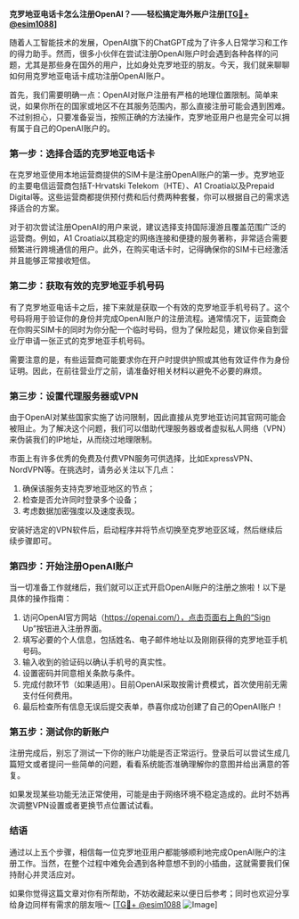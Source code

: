 **克罗地亚电话卡怎么注册OpenAI？——轻松搞定海外账户注册[[TG💪+ @esim1088](https://t.me/s/esim1088)]**

随着人工智能技术的发展，OpenAI旗下的ChatGPT成为了许多人日常学习和工作的得力助手。然而，很多小伙伴在尝试注册OpenAI账户时会遇到各种各样的问题，尤其是那些身在国外的用户，比如身处克罗地亚的朋友。今天，我们就来聊聊如何用克罗地亚电话卡成功注册OpenAI账户。

首先，我们需要明确一点：OpenAI对账户注册有严格的地理位置限制。简单来说，如果你所在的国家或地区不在其服务范围内，那么直接注册可能会遇到困难。不过别担心，只要准备妥当，按照正确的方法操作，克罗地亚用户也是完全可以拥有属于自己的OpenAI账户的。

### **第一步：选择合适的克罗地亚电话卡**
在克罗地亚使用本地运营商提供的SIM卡是注册OpenAI账户的第一步。克罗地亚的主要电信运营商包括T-Hrvatski Telekom（HTE）、A1 Croatia以及Prepaid Digital等。这些运营商都提供预付费和后付费两种套餐，你可以根据自己的需求选择适合的方案。

对于初次尝试注册OpenAI的用户来说，建议选择支持国际漫游且覆盖范围广泛的运营商。例如，A1 Croatia以其稳定的网络连接和便捷的服务著称，非常适合需要频繁进行跨境通信的用户。此外，在购买电话卡时，记得确保你的SIM卡已经激活并且能够正常接收短信。

### **第二步：获取有效的克罗地亚手机号码**
有了克罗地亚电话卡之后，接下来就是获取一个有效的克罗地亚手机号码了。这个号码将用于验证你的身份并完成OpenAI账户的注册流程。通常情况下，运营商会在你购买SIM卡的同时为你分配一个临时号码，但为了保险起见，建议你亲自到营业厅申请一张正式的克罗地亚手机号码。

需要注意的是，有些运营商可能要求你在开户时提供护照或其他有效证件作为身份证明。因此，在前往营业厅之前，请准备好相关材料以避免不必要的麻烦。

### **第三步：设置代理服务器或VPN**
由于OpenAI对某些国家实施了访问限制，因此直接从克罗地亚访问其官网可能会被阻止。为了解决这个问题，我们可以借助代理服务器或者虚拟私人网络（VPN）来伪装我们的IP地址，从而绕过地理限制。

市面上有许多优秀的免费及付费VPN服务可供选择，比如ExpressVPN、NordVPN等。在挑选时，请务必关注以下几点：
1. 确保该服务支持克罗地亚地区的节点；
2. 检查是否允许同时登录多个设备；
3. 考虑数据加密强度以及速度表现。

安装好选定的VPN软件后，启动程序并将节点切换至克罗地亚区域，然后继续后续步骤即可。

### **第四步：开始注册OpenAI账户**
当一切准备工作就绪后，我们就可以正式开启OpenAI账户的注册之旅啦！以下是具体的操作指南：

1. 访问OpenAI官方网站（https://openai.com/），点击页面右上角的“Sign Up”按钮进入注册界面。
2. 填写必要的个人信息，包括姓名、电子邮件地址以及刚刚获得的克罗地亚手机号码。
3. 输入收到的验证码以确认手机号的真实性。
4. 设置密码并同意相关条款与条件。
5. 完成付款环节（如果适用）。目前OpenAI采取按需计费模式，首次使用前无需支付任何费用。
6. 最后检查所有信息无误后提交表单，恭喜你成功创建了自己的OpenAI账户！

### **第五步：测试你的新账户**
注册完成后，别忘了测试一下你的账户功能是否正常运行。登录后可以尝试生成几篇短文或者提问一些简单的问题，看看系统能否准确理解你的意图并给出满意的答复。

如果发现某些功能无法正常使用，可能是由于网络环境不稳定造成的。此时不妨再次调整VPN设置或者更换节点位置试试看。

### **结语**
通过以上五个步骤，相信每一位克罗地亚用户都能够顺利地完成OpenAI账户的注册工作。当然，在整个过程中难免会遇到各种意想不到的小插曲，这就需要我们保持耐心并灵活应对。

如果你觉得这篇文章对你有所帮助，不妨收藏起来以便日后参考；同时也欢迎分享给身边同样有需求的朋友哦～ [[TG💪+ @esim1088](https://t.me/s/esim1088) ![Image](https://i.postimg.cc/4NQfJmqS/Snipaste-2025-05-13-00-14-12.png)]